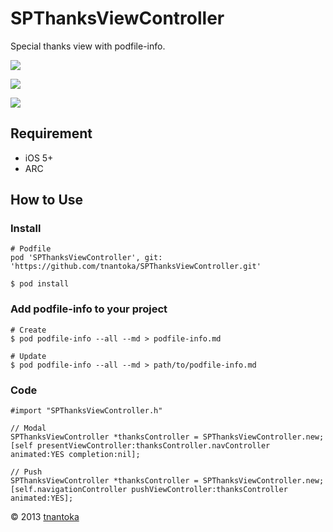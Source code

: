 # SPThanksViewController

Special thanks view with podfile-info.

![](http://tobioka.net/wp-content/uploads/2013/06/SPThanksViewController_phone1.png)

![](http://tobioka.net/wp-content/uploads/2013/06/SPThanksViewController_phone2.png)

![](http://tobioka.net/wp-content/uploads/2013/06/SPThanksViewController_pad.png)

## Requirement
* iOS 5+
* ARC

## How to Use

### Install
    # Podfile
    pod 'SPThanksViewController', git: 'https://github.com/tnantoka/SPThanksViewController.git'
    
    $ pod install

### Add podfile-info to your project
    # Create
	$ pod podfile-info --all --md > podfile-info.md
	
	# Update
	$ pod podfile-info --all --md > path/to/podfile-info.md
	
### Code
    #import "SPThanksViewController.h"

	// Modal
    SPThanksViewController *thanksController = SPThanksViewController.new;
    [self presentViewController:thanksController.navController animated:YES completion:nil];

    // Push
    SPThanksViewController *thanksController = SPThanksViewController.new;
    [self.navigationController pushViewController:thanksController animated:YES];

&copy; 2013 [tnantoka](https://twitter.com/tnantoka)


